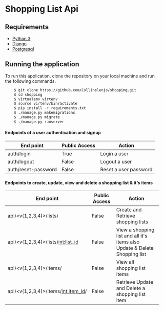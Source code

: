 # Shopping List Api

## Requirements
- [Python 3](https://www.python.org)
- [Django](https://www.djangoproject.com)
- [Postgresql](https://www.postgresql.org/)

## Running the application
To run this application, clone the repository on your local machine and run the following commands.
```sh
    $ git clone https://github.com/Collinslenjo/shopping.git
    $ cd shopping
    $ virtualenv virtenv
    $ source virtenv/bin/activate
    $ pip install -r requirements.txt
    $ ./manage.py makemigrations
    $ ./manage.py migrate
    $ ./manage.py runserver
```
#### Endpoints of a user authentication and signup
|End point | Public Access|Action
|----------|--------------|------
auth/login | True | Login a user
auth/logout | False | Logout a user
auth/reset-password | False | Reset a user password

#### Endpoints to create, update, view and delete a shopping list & it's items
|End point | Public Access|Action
|----------|--------------|------
api/<v(1,2,3,4)>/lists/ | False | Create and Retrieve shopping lists
api/<v(1,2,3,4)>/lists/<int:list_id> | False | View a shopping list and all it's items also Update & Delete Shopping list
api/<v(1,2,3,4)>/items/ | False | View all shopping list items
api/<v(1,2,3,4)>/items/<int:item_id>/ | False | Retrieve Update and Delete a shopping list item